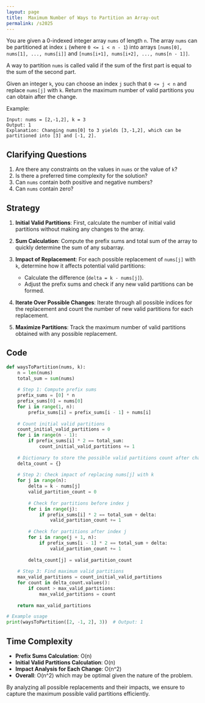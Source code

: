 ```yaml
---
layout: page
title:  Maximum Number of Ways to Partition an Array-out
permalink: /s2025
---
```


You are given a 0-indexed integer array `nums` of length `n`. The array `nums` can be partitioned at index `i` (where `0 <= i < n - 1`) into arrays `[nums[0], nums[1], ..., nums[i]]` and `[nums[i+1], nums[i+2], ..., nums[n - 1]]`. 

A way to partition `nums` is called valid if the sum of the first part is equal to the sum of the second part.

Given an integer `k`, you can choose an index `j` such that `0 <= j < n` and replace `nums[j]` with `k`. Return the maximum number of valid partitions you can obtain after the change.

Example:
```
Input: nums = [2,-1,2], k = 3
Output: 1
Explanation: Changing nums[0] to 3 yields [3,-1,2], which can be partitioned into [3] and [-1, 2].
```

## Clarifying Questions

1. Are there any constraints on the values in `nums` or the value of `k`?
2. Is there a preferred time complexity for the solution?
3. Can `nums` contain both positive and negative numbers?
4. Can `nums` contain zero?

## Strategy

1. **Initial Valid Partitions**: First, calculate the number of initial valid partitions without making any changes to the array.
2. **Sum Calculation**: Compute the prefix sums and total sum of the array to quickly determine the sum of any subarray.
3. **Impact of Replacement**: For each possible replacement of `nums[j]` with `k`, determine how it affects potential valid partitions:
   - Calculate the difference (`delta = k - nums[j]`).
   - Adjust the prefix sums and check if any new valid partitions can be formed.

4. **Iterate Over Possible Changes**: Iterate through all possible indices for the replacement and count the number of new valid partitions for each replacement.

5. **Maximize Partitions**: Track the maximum number of valid partitions obtained with any possible replacement.

## Code

```python
def waysToPartition(nums, k):
    n = len(nums)
    total_sum = sum(nums)
    
    # Step 1: Compute prefix sums
    prefix_sums = [0] * n
    prefix_sums[0] = nums[0]
    for i in range(1, n):
        prefix_sums[i] = prefix_sums[i - 1] + nums[i]
    
    # Count initial valid partitions
    count_initial_valid_partitions = 0
    for i in range(n - 1):
        if prefix_sums[i] * 2 == total_sum:
            count_initial_valid_partitions += 1
    
    # Dictionary to store the possible valid partitions count after changing nums[j] to k
    delta_count = {}
    
    # Step 2: Check impact of replacing nums[j] with k
    for j in range(n):
        delta = k - nums[j]
        valid_partition_count = 0
        
        # Check for partitions before index j
        for i in range(j):
            if prefix_sums[i] * 2 == total_sum + delta:
                valid_partition_count += 1
        
        # Check for partitions after index j
        for i in range(j + 1, n):
            if prefix_sums[i - 1] * 2 == total_sum + delta:
                valid_partition_count += 1
        
        delta_count[j] = valid_partition_count
    
    # Step 3: Find maximum valid partitions
    max_valid_partitions = count_initial_valid_partitions
    for count in delta_count.values():
        if count > max_valid_partitions:
            max_valid_partitions = count
            
    return max_valid_partitions

# Example usage
print(waysToPartition([2, -1, 2], 3))  # Output: 1
```

## Time Complexity
- **Prefix Sums Calculation**: O(n)
- **Initial Valid Partitions Calculation**: O(n)
- **Impact Analysis for Each Change**: O(n^2)
- **Overall**: O(n^2) which may be optimal given the nature of the problem.

By analyzing all possible replacements and their impacts, we ensure to capture the maximum possible valid partitions efficiently.